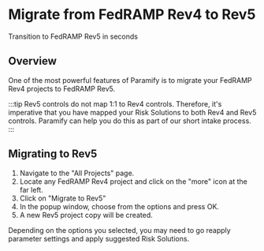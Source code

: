 # Migrate from FedRAMP Rev4 to Rev5
Transition to FedRAMP Rev5 in seconds

## Overview
One of the most powerful features of Paramify is to migrate your FedRAMP Rev4 projects to FedRAMP Rev5. 

:::tip
Rev5 controls do not map 1:1 to Rev4 controls. Therefore, it's imperative that you have mapped your Risk Solutions to both Rev4 and Rev5 controls. Paramify can help you do this as part of our short intake process.
:::

## Migrating to Rev5
1. Navigate to the "All Projects" page.
2. Locate any FedRAMP Rev4 project and click on the "more" icon at the far left.
3. Click on "Migrate to Rev5"
4. In the popup window, choose from the options and press OK.
5. A new Rev5 project copy will be created.

Depending on the options you selected, you may need to go reapply parameter settings and apply suggested Risk Solutions.